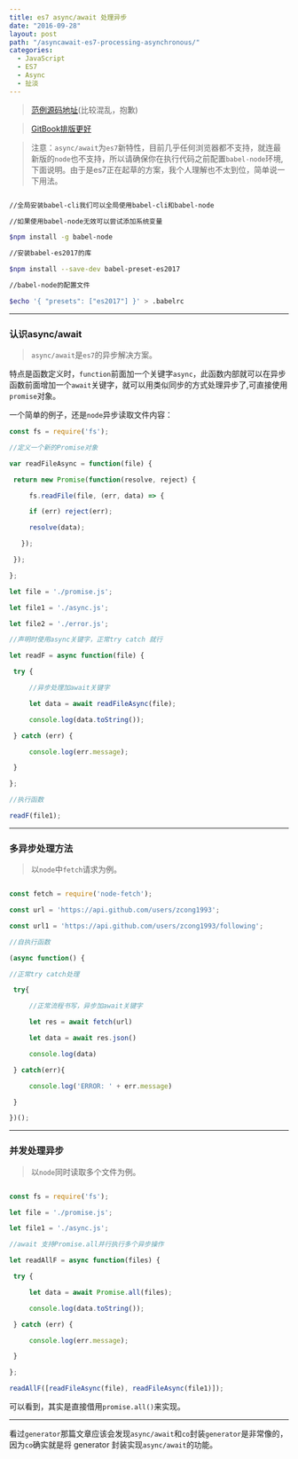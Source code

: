 ```yaml
---
title: es7 async/await 处理异步
date: "2016-09-28"
layout: post
path: "/asyncawait-es7-processing-asynchronous/"
categories:
  - JavaScript
  - ES7
  - Async
  - 扯淡
---
```


> [范例源码地址](https://github.com/zcong1993/promise-generator-async)(比较混乱，抱歉)

> [GitBook排版更好](https://zcong.gitbooks.io/zc-webapp/content/asyncawait.html)

> 注意：`async/await`为`es7`新特性，目前几乎任何浏览器都不支持，就连最新版的`node`也不支持，所以请确保你在执行代码之前配置`babel-node`环境,下面说明。由于是es7正在起草的方案，我个人理解也不太到位，简单说一下用法。

<!--more-->

```sh

//全局安装babel-cli我们可以全局使用babel-cli和babel-node

//如果使用babel-node无效可以尝试添加系统变量

$npm install -g babel-node

//安装babel-es2017的库

$npm install --save-dev babel-preset-es2017

//babel-node的配置文件

$echo '{ "presets": ["es2017"] }' > .babelrc

```

---

### 认识async/await

> `async/await`是`es7`的异步解决方案。

特点是函数定义时，`function`前面加一个关键字`async`，此函数内部就可以在异步函数前面增加一个`await`关键字，就可以用类似同步的方式处理异步了,可直接使用`promise`对象。

一个简单的例子，还是`node`异步读取文件内容：

``` js
const fs = require('fs');

//定义一个新的Promise对象

var readFileAsync = function(file) {

 return new Promise(function(resolve, reject) {

     fs.readFile(file, (err, data) => {

     if (err) reject(err);

     resolve(data);

   });

 });

};

let file = './promise.js';

let file1 = './async.js';

let file2 = './error.js';

//声明时使用async关键字，正常try catch 就行

let readF = async function(file) {

 try {

     //异步处理加await关键字

     let data = await readFileAsync(file);

     console.log(data.toString());

 } catch (err) {

     console.log(err.message);

 }

};

//执行函数

readF(file1);

```

---

### 多异步处理方法

> 以`node`中`fetch`请求为例。

``` js

const fetch = require('node-fetch');

const url = 'https://api.github.com/users/zcong1993';

const url1 = 'https://api.github.com/users/zcong1993/following';

//自执行函数

(async function() {

//正常try catch处理

 try{

     //正常流程书写，异步加await关键字

     let res = await fetch(url)

     let data = await res.json()

     console.log(data)

 } catch(err){

     console.log('ERROR: ' + err.message)

 }

})();

```

---

### 并发处理异步

> 以`node`同时读取多个文件为例。

``` js

const fs = require('fs');

let file = './promise.js';

let file1 = './async.js';

//await 支持Promise.all并行执行多个异步操作

let readAllF = async function(files) {

 try {

     let data = await Promise.all(files);

     console.log(data.toString());

 } catch (err) {

     console.log(err.message);

 }

};

readAllF([readFileAsync(file), readFileAsync(file1)]);

```

可以看到，其实是直接借用`promise.all()`来实现。

---

看过`generator`那篇文章应该会发现`async/await`和`co`封装`generator`是非常像的，因为`co`确实就是将 generator 封装实现`async/await`的功能。

